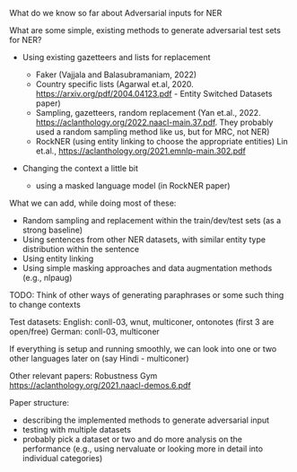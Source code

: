 

What do we know so far about Adversarial inputs for NER 

What are some simple, existing methods to generate adversarial test sets for NER?

- Using existing gazetteers and lists for replacement
    - Faker (Vajjala and Balasubramaniam, 2022)
    - Country specific lists (Agarwal et.al, 2020. https://arxiv.org/pdf/2004.04123.pdf - Entity Switched Datasets paper)
    - Sampling, gazetteers, random replacement (Yan et.al., 2022. https://aclanthology.org/2022.naacl-main.37.pdf. They probably used a random sampling method like us, but for MRC, not NER)
    - RockNER (using entity linking to choose the appropriate entities) Lin et.al., https://aclanthology.org/2021.emnlp-main.302.pdf

- Changing the context a little bit
   - using a masked language model (in RockNER paper)
   
What we can add, while doing most of these:
- Random sampling and replacement within the train/dev/test sets (as a strong baseline)
- Using sentences from other NER datasets, with similar entity type distribution within the sentence
- Using entity linking
- Using simple masking approaches and data augmentation methods (e.g., nlpaug)

TODO: Think of other ways of generating paraphrases or some such thing to change contexts 

Test datasets: 
English: conll-03, wnut, multiconer, ontonotes (first 3 are open/free)
German: conll-03, multiconer

If everything is setup and running smoothly, we can look into one or two other languages later on (say Hindi - multiconer)

Other relevant papers:
Robustness Gym https://aclanthology.org/2021.naacl-demos.6.pdf

Paper structure:
- describing the implemented methods to generate adversarial input
- testing with multiple datasets
- probably pick a dataset or two and do more analysis on the performance (e.g., using nervaluate or looking more in detail into individual categories)
